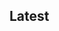 <link rel="stylesheet" href="style.css" />
<link rel="stylesheet" href="https://doublepicebs.github.io/statikui/statik.css" />

<h2 class="sui title">Latest</h2>
